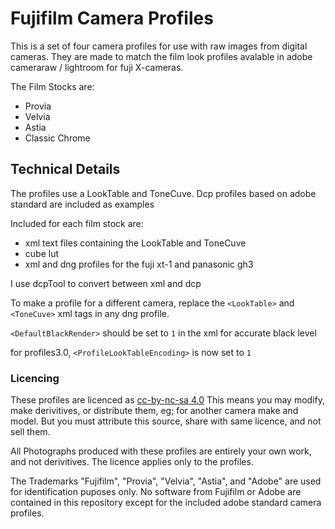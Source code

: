 # Fujifilm Camera Profiles

This is a set of four camera profiles for use with raw images from digital cameras. They are made to match the film look profiles avalable in adobe cameraraw / lightroom for fuji X-cameras.

The Film Stocks are:
* Provia
* Velvia
* Astia
* Classic Chrome

## Technical Details
The profiles use a LookTable and ToneCuve.
Dcp profiles based on adobe standard are included as examples

Included for each film stock are:
* xml text files containing the LookTable and ToneCuve
* cube lut
* xml and dng profiles for the fuji xt-1 and panasonic gh3

I use dcpTool to convert between xml and dcp

To make a profile for a different camera, replace the `<LookTable>` and `<ToneCuve>` xml tags in any dng profile.

`<DefaultBlackRender>` should be set to `1` in the xml for accurate black level

for profiles3.0, `<ProfileLookTableEncoding>` is now set to `1`
### Licencing

These profiles are licenced as [cc-by-nc-sa 4.0](https://creativecommons.org/licenses/by-nc-sa/4.0/)
This means you may modify, make derivitives, or distribute them, eg; for another camera make and model. But you must attribute this source, share with same licence, and not sell them.

All Photographs produced with these profiles are entirely your own work, and not derivitives. The licence applies only to the profiles.

The Trademarks "Fujifilm", "Provia", "Velvia", "Astia", and "Adobe" are used for identification puposes only. No software from Fujifilm or Adobe are contained in this repository except for the included adobe standard camera profiles.
